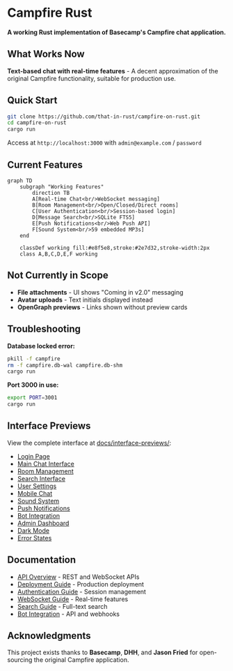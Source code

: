 # Campfire Rust

**A working Rust implementation of Basecamp's Campfire chat application.**

## What Works Now

**Text-based chat with real-time features** - A decent approximation of the original Campfire functionality, suitable for production use.

## Quick Start

```bash
git clone https://github.com/that-in-rust/campfire-on-rust.git
cd campfire-on-rust
cargo run
```

Access at `http://localhost:3000` with `admin@example.com` / `password`

## Current Features

```mermaid
graph TD
    subgraph "Working Features"
        direction TB
        A[Real-time Chat<br/>WebSocket messaging]
        B[Room Management<br/>Open/Closed/Direct rooms]
        C[User Authentication<br/>Session-based login]
        D[Message Search<br/>SQLite FTS5]
        E[Push Notifications<br/>Web Push API]
        F[Sound System<br/>59 embedded MP3s]
    end
    
    classDef working fill:#e8f5e8,stroke:#2e7d32,stroke-width:2px
    class A,B,C,D,E,F working
```

## Not Currently in Scope

- **File attachments** - UI shows "Coming in v2.0" messaging
- **Avatar uploads** - Text initials displayed instead  
- **OpenGraph previews** - Links shown without preview cards

## Troubleshooting

**Database locked error:**
```bash
pkill -f campfire
rm -f campfire.db-wal campfire.db-shm
cargo run
```

**Port 3000 in use:**
```bash
export PORT=3001
cargo run
```

## Interface Previews

View the complete interface at [docs/interface-previews/](docs/interface-previews/):

- [Login Page](docs/interface-previews/01-login-page.html)
- [Main Chat Interface](docs/interface-previews/02-main-chat-interface.html)
- [Room Management](docs/interface-previews/03-room-management.html)
- [Search Interface](docs/interface-previews/04-search-interface.html)
- [User Settings](docs/interface-previews/05-user-settings.html)
- [Mobile Chat](docs/interface-previews/06-mobile-chat.html)
- [Sound System](docs/interface-previews/07-sound-system.html)
- [Push Notifications](docs/interface-previews/08-push-notifications.html)
- [Bot Integration](docs/interface-previews/09-bot-integration.html)
- [Admin Dashboard](docs/interface-previews/10-admin-dashboard.html)
- [Dark Mode](docs/interface-previews/11-dark-mode.html)
- [Error States](docs/interface-previews/12-error-states.html)

## Documentation

- [API Overview](docs/api-overview.md) - REST and WebSocket APIs
- [Deployment Guide](docs/deployment-guide.md) - Production deployment
- [Authentication Guide](docs/authentication-guide.md) - Session management
- [WebSocket Guide](docs/websocket-guide.md) - Real-time features
- [Search Guide](docs/search-guide.md) - Full-text search
- [Bot Integration](docs/bot-integration.md) - API and webhooks

## Acknowledgments

This project exists thanks to **Basecamp**, **DHH**, and **Jason Fried** for open-sourcing the original Campfire application.